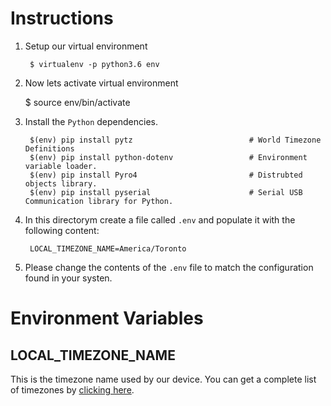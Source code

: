 # Instructions

1. Setup our virtual environment

        $ virtualenv -p python3.6 env

2. Now lets activate virtual environment

    $ source env/bin/activate

3. Install the ``Python`` dependencies.

        $(env) pip install pytz                          # World Timezone Definitions
        $(env) pip install python-dotenv                 # Environment variable loader.
        $(env) pip install Pyro4                         # Distrubted objects library.
        $(env) pip install pyserial                      # Serial USB Communication library for Python.

4. In this directorym create a file called ``.env`` and populate it with the following content:

        LOCAL_TIMEZONE_NAME=America/Toronto

5. Please change the contents of the ``.env`` file to match the configuration found in your systen.

# Environment Variables

## LOCAL_TIMEZONE_NAME
This is the timezone name used by our device. You can get a complete list of timezones by [clicking here](https://stackoverflow.com/q/13866926).
